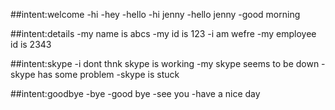 ##intent:welcome
 -hi
 -hey
 -hello
 -hi jenny
 -hello jenny
 -good morning

##intent:details
 -my name is abcs
 -my id is 123
 -i am wefre
 -my employee id is 2343

##intent:skype
 -i dont thnk skype is working
 -my skype seems to be down
 -skype has some problem
 -skype is stuck

##intent:goodbye
 -bye
 -good bye
 -see you
 -have a nice day



